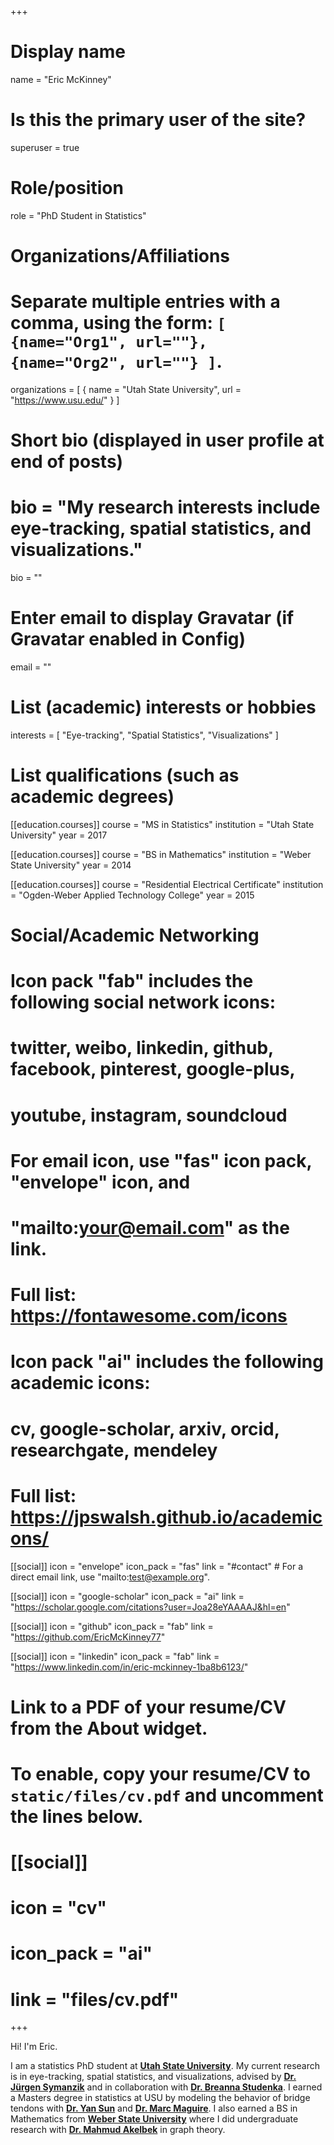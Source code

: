+++
# Display name
name = "Eric McKinney"

# Is this the primary user of the site?
superuser = true

# Role/position
role = "PhD Student in Statistics"

# Organizations/Affiliations
#   Separate multiple entries with a comma, using the form: `[ {name="Org1", url=""}, {name="Org2", url=""} ]`.
organizations = [ { name = "Utah State University", url = "https://www.usu.edu/" } ]

# Short bio (displayed in user profile at end of posts)
# bio = "My research interests include eye-tracking, spatial statistics, and visualizations."
bio = ""

# Enter email to display Gravatar (if Gravatar enabled in Config)
email = ""

# List (academic) interests or hobbies
interests = [
  "Eye-tracking",
  "Spatial Statistics",
  "Visualizations"
]

# List qualifications (such as academic degrees)
[[education.courses]]
  course = "MS in Statistics"
  institution = "Utah State University"
  year = 2017

[[education.courses]]
  course = "BS in Mathematics"
  institution = "Weber State University"
  year = 2014

[[education.courses]]
  course = "Residential Electrical Certificate"
  institution = "Ogden-Weber Applied Technology College"
  year = 2015

# Social/Academic Networking
#
# Icon pack "fab" includes the following social network icons:
#
#   twitter, weibo, linkedin, github, facebook, pinterest, google-plus,
#   youtube, instagram, soundcloud
#
#   For email icon, use "fas" icon pack, "envelope" icon, and
#   "mailto:your@email.com" as the link.
#
#   Full list: https://fontawesome.com/icons
#
# Icon pack "ai" includes the following academic icons:
#
#   cv, google-scholar, arxiv, orcid, researchgate, mendeley
#
#   Full list: https://jpswalsh.github.io/academicons/

[[social]]
  icon = "envelope"
  icon_pack = "fas"
  link = "#contact"  # For a direct email link, use "mailto:test@example.org".

[[social]]
  icon = "google-scholar"
  icon_pack = "ai"
  link = "https://scholar.google.com/citations?user=Joa28eYAAAAJ&hl=en"

[[social]]
  icon = "github"
  icon_pack = "fab"
  link = "https://github.com/EricMcKinney77"

[[social]]
  icon = "linkedin"
  icon_pack = "fab"
  link = "https://www.linkedin.com/in/eric-mckinney-1ba8b6123/"

# Link to a PDF of your resume/CV from the About widget.
# To enable, copy your resume/CV to `static/files/cv.pdf` and uncomment the lines below.
# [[social]]
#   icon = "cv"
#   icon_pack = "ai"
#   link = "files/cv.pdf"

+++

Hi! I'm Eric.

I am a statistics PhD student at [**Utah State University**](https://www.usu.edu/). My current research is in eye-tracking, spatial statistics, and visualizations, advised by [**Dr. Jürgen Symanzik**](http://www.math.usu.edu/symanzik/) and in collaboration with [**Dr. Breanna Studenka**](https://khs.usu.edu/people/studenka-breanna). I earned a Masters degree in statistics at USU by modeling the behavior of bridge tendons with [**Dr. Yan Sun**](http://www.math.usu.edu/people/yansun_facultypage) and [**Dr. Marc Maguire**](https://cee.usu.edu/people/faculty/maguire-marc). I also earned a BS in Mathematics from [**Weber State University**](https://weber.edu/) where I did undergraduate research with [**Dr. Mahmud Akelbek**](https://www.weber.edu/mathematics/Faculty.html) in graph theory.
